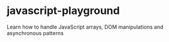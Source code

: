 # javascript-playground

Learn how to handle JavaScript arrays, DOM manipulations and asynchronous patterns
